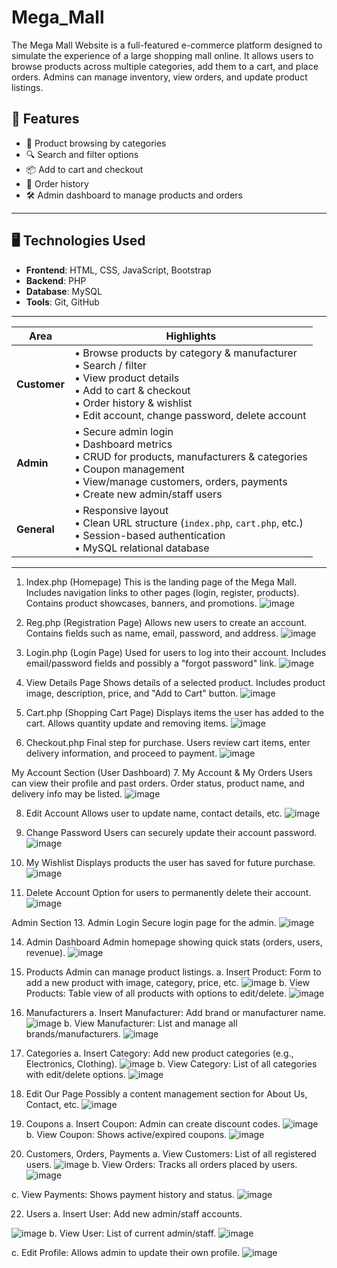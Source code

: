 # Mega_Mall
The Mega Mall Website is a full-featured e-commerce platform designed to simulate the experience of a large shopping mall online. It allows users to browse products across multiple categories, add them to a cart, and place orders. Admins can manage inventory, view orders, and update product listings.


## 🌟 Features

- 🛒 Product browsing by categories
- 🔍 Search and filter options
- 📦 Add to cart and checkout
- 🧾 Order history
- 🛠 Admin dashboard to manage products and orders

---

## 🖥️ Technologies Used

- **Frontend**: HTML, CSS, JavaScript, Bootstrap
- **Backend**: PHP
- **Database**: MySQL
- **Tools**: Git, GitHub

---
| Area | Highlights |
|------|------------|
| **Customer** | • Browse products by category & manufacturer<br>• Search / filter<br>• View product details<br>• Add to cart & checkout<br>• Order history & wishlist<br>• Edit account, change password, delete account |
| **Admin** | • Secure admin login<br>• Dashboard metrics<br>• CRUD for products, manufacturers & categories<br>• Coupon management<br>• View/manage customers, orders, payments<br>• Create new admin/staff users |
| **General** | • Responsive layout<br>• Clean URL structure (`index.php`, `cart.php`, etc.)<br>• Session-based authentication<br>• MySQL relational database |

---
1. Index.php (Homepage)
This is the landing page of the Mega Mall.
Includes navigation links to other pages (login, register, products).
Contains product showcases, banners, and promotions.
![image](https://github.com/user-attachments/assets/ab3bbeff-c9c1-401c-9042-22538e43f154)

2. Reg.php (Registration Page)
Allows new users to create an account.
Contains fields such as name, email, password, and address.
![image](https://github.com/user-attachments/assets/00476dee-14c2-4cb2-b86f-ebd56bd9a49e)

 3. Login.php (Login Page)
Used for users to log into their account.
Includes email/password fields and possibly a "forgot password" link.
![image](https://github.com/user-attachments/assets/d8fe14c1-a842-4074-9e4f-1044e224a15c)

4. View Details Page
Shows details of a selected product.
Includes product image, description, price, and "Add to Cart" button.
![image](https://github.com/user-attachments/assets/0f66096d-f93d-4afd-9a75-32cc962a16e4)

5. Cart.php (Shopping Cart Page)
Displays items the user has added to the cart.
Allows quantity update and removing items.
![image](https://github.com/user-attachments/assets/db95f1df-ea61-4ff1-a0d2-8b0ed763247e)

6. Checkout.php
Final step for purchase.
Users review cart items, enter delivery information, and proceed to payment.
![image](https://github.com/user-attachments/assets/3603c243-e864-4d5f-bd8a-0529ea2aca68)

My Account Section (User Dashboard)
7. My Account & My Orders
Users can view their profile and past orders.
Order status, product name, and delivery info may be listed.
![image](https://github.com/user-attachments/assets/2fd6d6da-5067-47de-a40d-9e13862ef069)

8. Edit Account
Allows user to update name, contact details, etc.
![image](https://github.com/user-attachments/assets/74b242b1-4775-4b67-b4ee-dc4ea6aa89d8)


 9. Change Password
Users can securely update their account password.
![image](https://github.com/user-attachments/assets/c649bcca-22d4-4c2c-9d14-c52062851132)

10. My Wishlist
Displays products the user has saved for future purchase.
![image](https://github.com/user-attachments/assets/31637064-73e8-455d-956e-2438006a6fc6)


11. Delete Account
Option for users to permanently delete their account.
![image](https://github.com/user-attachments/assets/5c84baad-bf70-488d-bf13-c8b51ed5fdc4)


 Admin Section
13. Admin Login
Secure login page for the admin.
![image](https://github.com/user-attachments/assets/461fc095-97f4-451d-877f-d55b52513612)

14. Admin Dashboard
Admin homepage showing quick stats (orders, users, revenue).
![image](https://github.com/user-attachments/assets/b7ae84de-0df6-4bbe-8e75-c94fbe29135e)

 15. Products
Admin can manage product listings.
a. Insert Product:
Form to add a new product with image, category, price, etc.
![image](https://github.com/user-attachments/assets/b93cd80d-7c61-4630-b29f-fa6b185eefc1)
b. View Products:
Table view of all products with options to edit/delete.
![image](https://github.com/user-attachments/assets/ff8f2140-72ce-46d9-bfaf-9e04d437ee84)

16. Manufacturers
a. Insert Manufacturer:
Add brand or manufacturer name.
![image](https://github.com/user-attachments/assets/53549e0a-0211-4758-8892-cfca05c77ccc)
b. View Manufacturer:
List and manage all brands/manufacturers.
![image](https://github.com/user-attachments/assets/e4f1be45-60a9-4d3e-8084-f286da2ac909)

17. Categories
a. Insert Category:
Add new product categories (e.g., Electronics, Clothing).
![image](https://github.com/user-attachments/assets/1692b09e-e058-4a87-8150-1a63a7b8dfce)
b. View Category:
List of all categories with edit/delete options.
![image](https://github.com/user-attachments/assets/b99cab2e-d3ea-4c0c-abbe-40db70cd867a)

18. Edit Our Page
Possibly a content management section for About Us, Contact, etc.
![image](https://github.com/user-attachments/assets/e9f2d848-76e5-4c21-ada7-13d6247826ba)

19. Coupons
a. Insert Coupon:
Admin can create discount codes.
![image](https://github.com/user-attachments/assets/3799aed8-ee5f-46f3-9afd-ce7a015c8475)
b. View Coupon:
Shows active/expired coupons.
![image](https://github.com/user-attachments/assets/34efc111-3df9-4dd0-a4e9-baba29d898f9)


20. Customers, Orders, Payments
a. View Customers:
List of all registered users.
![image](https://github.com/user-attachments/assets/38a6a2e0-552c-4f96-9628-0f826574abab)
b. View Orders:
Tracks all orders placed by users.
![image](https://github.com/user-attachments/assets/2693c8e5-54ca-4c6f-9ad8-5fe87cacbf3a)

c. View Payments:
Shows payment history and status.
![image](https://github.com/user-attachments/assets/6cb249e2-55a7-4f5c-9a88-fde93e1e717f)

22. Users
a. Insert User:
Add new admin/staff accounts.

![image](https://github.com/user-attachments/assets/c2a78565-bc72-4b9e-9274-33a4ace5115a)
b. View User:
List of current admin/staff.
![image](https://github.com/user-attachments/assets/7754d4ef-7cda-4556-b0d6-37a2e23dcbc9)

c. Edit Profile:
Allows admin to update their own profile.
![image](https://github.com/user-attachments/assets/869f7dcc-a85e-41ca-9c0a-9b83d072f337)
































